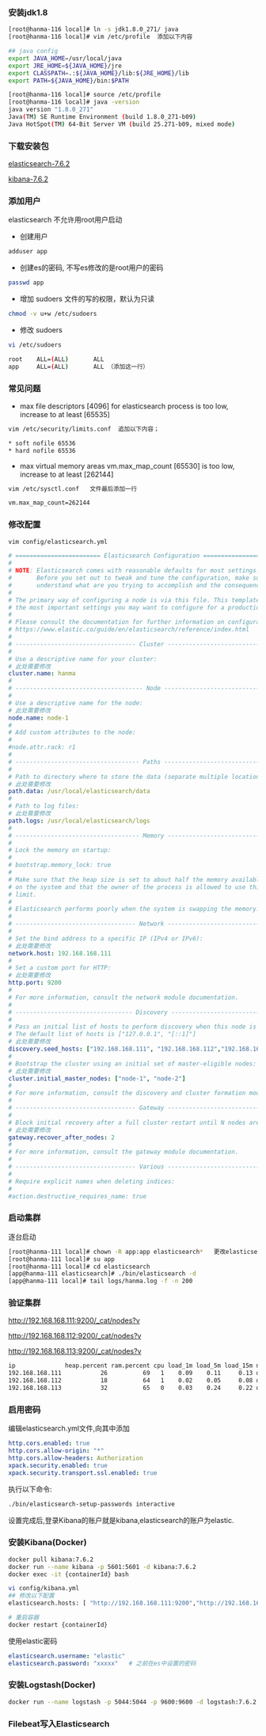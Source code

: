 

### 安装jdk1.8

~~~bash
[root@hanma-116 local]# ln -s jdk1.8.0_271/ java
[root@hanma-116 local]# vim /etc/profile  添加以下内容

## java config
export JAVA_HOME=/usr/local/java
export JRE_HOME=${JAVA_HOME}/jre
export CLASSPATH=.:${JAVA_HOME}/lib:${JRE_HOME}/lib
export PATH=${JAVA_HOME}/bin:$PATH

[root@hanma-116 local]# source /etc/profile
[root@hanma-116 local]# java -version
java version "1.8.0_271"
Java(TM) SE Runtime Environment (build 1.8.0_271-b09)
Java HotSpot(TM) 64-Bit Server VM (build 25.271-b09, mixed mode)

~~~



### 下载安装包

[elasticsearch-7.6.2](https://artifacts.elastic.co/downloads/elasticsearch/elasticsearch-7.6.2-linux-x86_64.tar.gz)

[kibana-7.6.2](https://artifacts.elastic.co/downloads/kibana/kibana-7.6.2-linux-x86_64.tar.gz)

### 添加用户

elasticsearch 不允许用root用户启动

* 创建用户

~~~bash
adduser app
~~~

* 创建es的密码, 不写es修改的是root用户的密码

~~~bash
passwd app
~~~

* 增加 sudoers 文件的写的权限，默认为只读

~~~bash
chmod -v u+w /etc/sudoers
~~~

* 修改 sudoers

~~~bash
vi /etc/sudoers

root    ALL=(ALL)       ALL
app     ALL=(ALL)       ALL （添加这一行）
~~~

### 常见问题

* max file descriptors [4096] for elasticsearch process is too low, increase to at least [65535]

~~~bash
vim /etc/security/limits.conf  追加以下内容；

* soft nofile 65536
* hard nofile 65536
~~~

* max virtual memory areas vm.max_map_count [65530] is too low, increase to at least [262144]

~~~bash
vim /etc/sysctl.conf   文件最后添加一行

vm.max_map_count=262144
~~~

### 修改配置

~~~bash
vim config/elasticsearch.yml
~~~

~~~yaml
# ======================== Elasticsearch Configuration =========================
#
# NOTE: Elasticsearch comes with reasonable defaults for most settings.
#       Before you set out to tweak and tune the configuration, make sure you
#       understand what are you trying to accomplish and the consequences.
#
# The primary way of configuring a node is via this file. This template lists
# the most important settings you may want to configure for a production cluster.
#
# Please consult the documentation for further information on configuration options:
# https://www.elastic.co/guide/en/elasticsearch/reference/index.html
#
# ---------------------------------- Cluster -----------------------------------
#
# Use a descriptive name for your cluster:
# 此处需要修改
cluster.name: hanma
#
# ------------------------------------ Node ------------------------------------
#
# Use a descriptive name for the node:
# 此处需要修改
node.name: node-1
#
# Add custom attributes to the node:
#
#node.attr.rack: r1
#
# ----------------------------------- Paths ------------------------------------
#
# Path to directory where to store the data (separate multiple locations by comma):
# 此处需要修改
path.data: /usr/local/elasticsearch/data
#
# Path to log files:
# 此处需要修改
path.logs: /usr/local/elasticsearch/logs
#
# ----------------------------------- Memory -----------------------------------
#
# Lock the memory on startup:
#
# bootstrap.memory_lock: true
#
# Make sure that the heap size is set to about half the memory available
# on the system and that the owner of the process is allowed to use this
# limit.
#
# Elasticsearch performs poorly when the system is swapping the memory.
#
# ---------------------------------- Network -----------------------------------
#
# Set the bind address to a specific IP (IPv4 or IPv6):
# 此处需要修改
network.host: 192.168.168.111
#
# Set a custom port for HTTP:
# 此处需要修改
http.port: 9200
#
# For more information, consult the network module documentation.
#
# --------------------------------- Discovery ----------------------------------
#
# Pass an initial list of hosts to perform discovery when this node is started:
# The default list of hosts is ["127.0.0.1", "[::1]"]
# 此处需要修改
discovery.seed_hosts: ["192.168.168.111", "192.168.168.112","192.168.168.113"]
#
# Bootstrap the cluster using an initial set of master-eligible nodes:
# 此处需要修改
cluster.initial_master_nodes: ["node-1", "node-2"]
#
# For more information, consult the discovery and cluster formation module documentation.
#
# ---------------------------------- Gateway -----------------------------------
#
# Block initial recovery after a full cluster restart until N nodes are started:
# 此处需要修改
gateway.recover_after_nodes: 2
#
# For more information, consult the gateway module documentation.
#
# ---------------------------------- Various -----------------------------------
#
# Require explicit names when deleting indices:
#
#action.destructive_requires_name: true
~~~

### 启动集群

逐台启动

~~~bash
[root@hanma-111 local]# chown -R app:app elasticsearch*   更改elasticsearch的目录地址
[root@hanma-111 local]# su app
[root@hanma-111 local]# cd elasticsearch
[app@hanma-111 elasticsearch]# ./bin/elasticsearch -d
[app@hanma-111 local]# tail logs/hanma.log -f -n 200
~~~

### 验证集群

http://192.168.168.111:9200/_cat/nodes?v

http://192.168.168.112:9200/_cat/nodes?v

http://192.168.168.113:9200/_cat/nodes?v

```html
ip              heap.percent ram.percent cpu load_1m load_5m load_15m node.role master name
192.168.168.111           26          69   1    0.09    0.11     0.13 dilm      *      node-1
192.168.168.112           18          64   1    0.02    0.05     0.08 dilm      -      node-2
192.168.168.113           32          65   0    0.03    0.24     0.22 dilm      -      node-3
```

### 启用密码

 编辑elasticsearch.yml文件,向其中添加

```yml
http.cors.enabled: true
http.cors.allow-origin: "*"
http.cors.allow-headers: Authorization
xpack.security.enabled: true
xpack.security.transport.ssl.enabled: true
```

执行以下命令:

~~~bash
./bin/elasticsearch-setup-passwords interactive
~~~

设置完成后,登录Kibana的账户就是kibana,elasticsearch的账户为elastic.



### 安装Kibana(Docker)

```bash
docker pull kibana:7.6.2
docker run --name kibana -p 5601:5601 -d kibana:7.6.2
docker exec -it {containerId} bash

vi config/kibana.yml
## 修改以下配置
elasticsearch.hosts: [ "http://192.168.168.111:9200","http://192.168.168.112:9200","http://192.168.168.113:9200" ]

# 重启容器
docker restart {containerId}
```

使用elastic密码

~~~yml
elasticsearch.username: "elastic"
elasticsearch.password: "xxxxx"   # 之前在es中设置的密码
~~~

### 安装Logstash(Docker)

~~~bash
docker run --name logstash -p 5044:5044 -p 9600:9600 -d logstash:7.6.2
~~~

### Filebeat写入Elasticsearch

